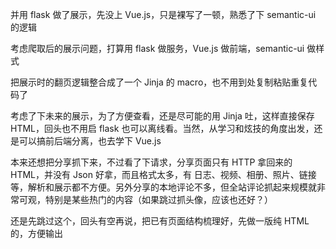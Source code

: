 
并用 flask 做了展示，先没上 Vue.js，只是裸写了一顿，熟悉了下 semantic-ui 的逻辑

考虑爬取后的展示问题，打算用 flask 做服务，Vue.js 做前端，semantic-ui 做样式

把展示时的翻页逻辑整合成了一个 Jinja 的 macro，也不用到处复制粘贴重复代码了

考虑了下未来的展示，为了方便查看，还是尽可能的用 Jinja 吐，这样直接保存 HTML，回头也不用启 flask 也可以离线看。当然，从学习和炫技的角度出发，还是可以搞前后端分离，也去学下 Vue.js

本来还想把分享抓下来，不过看了下请求，分享页面只有 HTTP 拿回来的 HTML，并没有 Json 好拿，而且格式太多，有 日志、视频、相册、照片、链接 等，解析和展示都不方便。另外分享的本地评论不多，但全站评论抓起来规模就非常可观，特别是某些热门的内容（如果跳过抓头像，应该也还好？）

还是先跳过这个，回头有空再说，把已有页面结构梳理好，先做一版纯 HTML 的，方便输出